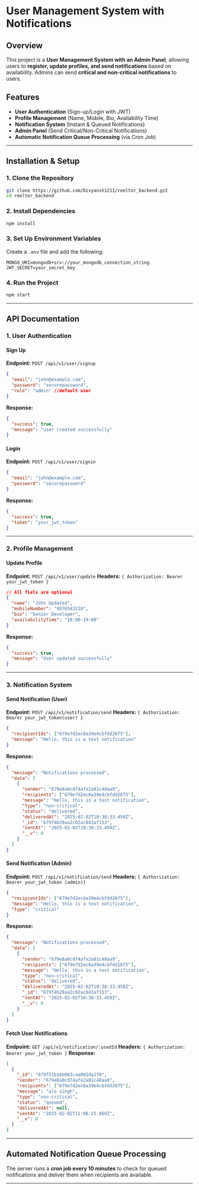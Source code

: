# User Management System with Notifications

## Overview

This project is a **User Management System with an Admin Panel**, allowing users to **register, update profiles, and send notifications** based on availability. Admins can send **critical and non-critical notifications** to users.

## Features

- **User Authentication** (Sign-up/Login with JWT)
- **Profile Management** (Name, Mobile, Bio, Availability Time)
- **Notification System** (Instant & Queued Notifications)
- **Admin Panel** (Send Critical/Non-Critical Notifications)
- **Automatic Notification Queue Processing** (via Cron Job)

---

## Installation & Setup

### 1. Clone the Repository

```bash
git clone https://github.com/Divyansh1211/reeltor_backend.git
cd reeltor_backend
```

### 2. Install Dependencies

```bash
npm install
```

### 3. Set Up Environment Variables

Create a `.env` file and add the following:

```
MONGO_URI=mongodb+srv://your_mongodb_connection_string
JWT_SECRET=your_secret_key
```

### 4. Run the Project

```bash
npm start
```

---

## API Documentation

### **1. User Authentication**

#### **Sign Up**

**Endpoint:** `POST /api/v1/user/signup`

```json
{
  "email": "john@example.com",
  "password": "securepassword",
  "role": "admin" //default user
}
```

**Response:**

```json
{
  "success": true,
  "message": "user created successfully"
}
```

#### **Login**

**Endpoint:** `POST /api/v1/user/signin`

```json
{
  "email": "john@example.com",
  "password": "securepassword"
}
```

**Response:**

```json
{
  "success": true,
  "token": "your_jwt_token"
}
```

---

### **2. Profile Management**

#### **Update Profile**

**Endpoint:** `POST /api/v1/user/update`
**Headers:** `{ Authorization: Bearer your_jwt_token }`

```json
// All fiels are optional
{
  "name": "John Updated",
  "mobileNumber": "9876543210",
  "bio": "Senior Developer",
  "availabilityTime": "10:00-19:00"
}
```

**Response:**

```json
{
  "success": true,
  "message": "User updated successfully"
}
```

---

### **3. Notification System**

#### **Send Notification (User)**

**Endpoint:** `POST /api/v1/notification/send`
**Headers:** `{ Authorization: Bearer your_jwt_token(user) }`

```json
{
  "recipientIds": ["679e7d2ec6a39e4cbfdd26f5"],
  "message": "Hello, this is a test notification"
}
```

**Response:**

```json
{
  "message": "Notifications processed",
  "data": [
    {
      "sender": "679e8a0cd74afe2a81c48aa9",
      "recipients": ["679e7d2ec6a39e4cbfdd26f5"],
      "message": "Hello, this is a test notification",
      "type": "non-critical",
      "status": "delivered",
      "deliveredAt": "2025-02-02T10:38:33.450Z",
      "_id": "679f4b29aa2c02ac843af153",
      "sentAt": "2025-02-02T10:38:33.450Z",
      "__v": 0
    }
  ]
}
```

#### **Send Notification (Admin)**

**Endpoint:** `POST /api/v1/notification/send`
**Headers:** `{ Authorization: Bearer your_jwt_token (admin)}`

<!-- Default Type is Non-critical -->

```json
{
  "recipientIds": ["679e7d2ec6a39e4cbfdd26f5"],
  "message": "Hello, this is a test notification",
  "type": "critical"
}
```

**Response:**

```json
{
  "message": "Notifications processed",
  "data": [
    {
      "sender": "679e8a0cd74afe2a81c48aa9",
      "recipients": ["679e7d2ec6a39e4cbfdd26f5"],
      "message": "Hello, this is a test notification",
      "type": "non-critical",
      "status": "delivered",
      "deliveredAt": "2025-02-02T10:38:33.450Z",
      "_id": "679f4b29aa2c02ac843af153",
      "sentAt": "2025-02-02T10:38:33.450Z",
      "__v": 0
    }
  ]
}
```

#### **Fetch User Notifications**

**Endpoint:** `GET /api/v1/notification/:usedId`
**Headers:** `{ Authorization: Bearer your_jwt_token }`
**Response:**

```json
[
  {
    "_id": "679f51b16b063caa081da1f0",
    "sender": "679e8a0cd74afe2a81c48aa9",
    "recipients": ["679e7d2ec6a39e4cbfdd26f5"],
    "message": "alo singh",
    "type": "non-critical",
    "status": "queued",
    "deliveredAt": null,
    "sentAt": "2025-02-02T11:06:25.869Z",
    "__v": 0
  }
]
```

---

## **Automated Notification Queue Processing**

The server runs a **cron job every 10 minutes** to check for queued notifications and deliver them when recipients are available.

---
